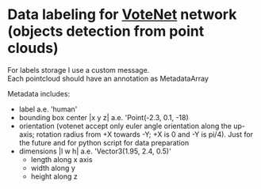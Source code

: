 # Data labeling for [VoteNet](https://github.com/facebookresearch/votenet) network (objects detection from point clouds)

For labels storage I use a custom message.<br>
Each pointcloud should have an annotation as MetadataArray

Metadata includes:
- label a.e.                            'human'
- bounding box center |x y z| a.e.      'Point(-2.3, 0.1, -18)
- orientation (votenet accept only euler angle orientation along the up-axis; rotation radius from +X towards -Y; +X is 0 and -Y is pi/4). Just for the future and for python script for data preparation
- dimensions |l w h| a.e.               'Vector3(1.95, 2.4, 0.5)'
  - length along x axis
  - width along y
  - height along z
